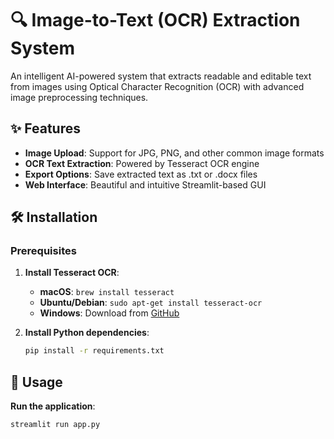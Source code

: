# 🔍 Image-to-Text (OCR) Extraction System

An intelligent AI-powered system that extracts readable and editable text from images using Optical Character Recognition (OCR) with advanced image preprocessing techniques.

## ✨ Features

- **Image Upload**: Support for JPG, PNG, and other common image formats
- **OCR Text Extraction**: Powered by Tesseract OCR engine
- **Export Options**: Save extracted text as .txt or .docx files
- **Web Interface**: Beautiful and intuitive Streamlit-based GUI

## 🛠️ Installation

### Prerequisites

1. **Install Tesseract OCR**:
   - **macOS**: `brew install tesseract`
   - **Ubuntu/Debian**: `sudo apt-get install tesseract-ocr`
   - **Windows**: Download from [GitHub](https://github.com/UB-Mannheim/tesseract/wiki)

2. **Install Python dependencies**:
   ```bash
   pip install -r requirements.txt
   ```

## 🚀 Usage

 **Run the application**:
   ```bash
   streamlit run app.py
   ```





